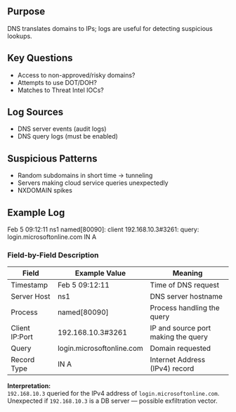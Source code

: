 ## Purpose
DNS translates domains to IPs; logs are useful for detecting suspicious lookups.

## Key Questions
- Access to non-approved/risky domains?
- Attempts to use DOT/DOH?
- Matches to Threat Intel IOCs?

## Log Sources
- DNS server events (audit logs)
- DNS query logs (must be enabled)

## Suspicious Patterns
- Random subdomains in short time → tunneling
- Servers making cloud service queries unexpectedly
- NXDOMAIN spikes


## Example Log
Feb 5 09:12:11 ns1 named[80090]: client 192.168.10.3#3261: query: login.microsoftonline.com IN A


### Field-by-Field Description
| Field          | Example Value             | Meaning |
|----------------|---------------------------|---------|
| Timestamp      | Feb 5 09:12:11            | Time of DNS request |
| Server Host    | ns1                       | DNS server hostname |
| Process        | named[80090]              | Process handling the query |
| Client IP:Port | 192.168.10.3#3261          | IP and source port making the query |
| Query          | login.microsoftonline.com | Domain requested |
| Record Type    | IN A                      | Internet Address (IPv4) record |

**Interpretation:**  
`192.168.10.3` queried for the IPv4 address of `login.microsoftonline.com`. Unexpected if `192.168.10.3` is a DB server — possible exfiltration vector.
